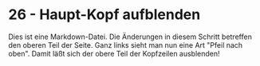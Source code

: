 # 26 - Haupt-Kopf aufblenden

Dies ist eine Markdown-Datei.
Die Änderungen in diesem Schritt
betreffen den oberen Teil der Seite.
Ganz links sieht man nun eine Art "Pfeil nach oben".
Damit läßt sich der obere Teil der Kopfzeilen
ausblenden!
